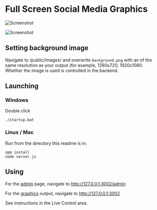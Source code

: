 # Full Screen Social Media Graphics

![Screenshot](https://image.ibb.co/mGrxLd/Full_Screen_Social_Media_Front_End.png "Frontend")

![Screenshot](https://image.ibb.co/hjFeYy/Full_Screen_Social_Media_Back_End.png "Backend")

## Setting background image

Navigate to /public/images/ and overwrite ```background.png``` with an of the same resolution as your output (for example, 1280x720, 1920x1080. Whether the image is used is controlled in the backend. 

## Launching 

### Windows
Double click
```
./startup.bat
```

### Linux / Mac
Run from the directory this readme is in:
```
npm install
node server.js
```

## Using

For the [admin](http://127.0.0.1:3002/admin) page, navigate to http://127.0.0.1:3002/admin

For the [graphics](http://127.0.0.1:3002) output, navigate to http://127.0.0.1:3002

See instructions in the Live Control area. 
